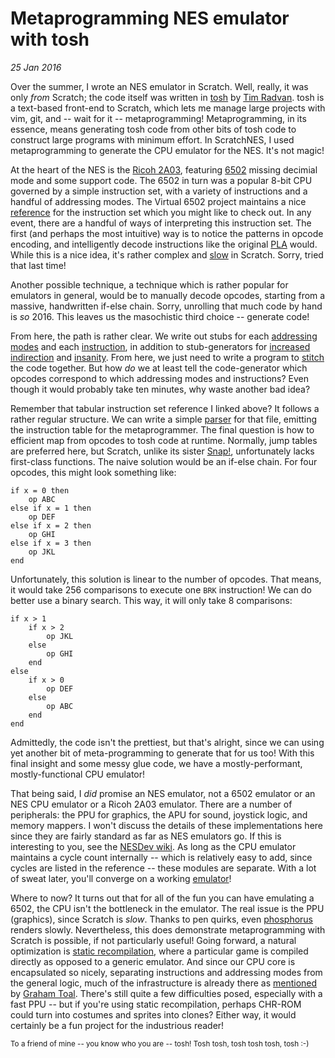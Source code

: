 Metaprogramming NES emulator with tosh
=================
_25 Jan 2016_

Over the summer, I wrote an NES emulator in Scratch. Well, really, it was only _from_ Scratch; the code itself was written in [tosh](https://tosh.tjvr.org/) by [Tim Radvan](https://scratch.mit.edu/users/blob8108). tosh is a text-based front-end to Scratch, which lets me manage large projects with vim, git, and -- wait for it -- metaprogramming! Metaprogramming, in its essence, means generating tosh code from other bits of tosh code to construct large programs with minimum effort. In ScratchNES, I used metaprogramming to generate the CPU emulator for the NES. It's not magic!

At the heart of the NES is the [Ricoh 2A03](https://en.wikipedia.org/wiki/Ricoh_2A03), featuring [6502](https://en.wikipedia.org/wiki/6502) missing decimial mode and some support code. The 6502 in turn was a popular 8-bit CPU governed by a simple instruction set, with a variety of instructions and a handful of addressing modes. The Virtual 6502 project maintains a nice [reference](http://e-tradition.net/bytes/6502/6502_instruction_set.html) for the instruction set which you might like to check out. In any event, there are a handful of ways of interpreting this instruction set. The first (and perhaps the most intuitive) way is to notice the patterns in opcode encoding, and intelligently decode instructions like the original [PLA](https://en.wikipedia.org/wiki/Programmable_logic_array) would. While this is a nice idea, it's rather complex and [slow](https://scratch.mit.edu/projects/43692156/) in Scratch. Sorry, tried that last time!

Another possible technique, a technique which is rather popular for emulators in general, would be to manually decode opcodes, starting from a massive, handwritten if-else chain. Sorry, unrolling that much code by hand is _so_ 2016. This leaves us the masochistic third choice -- generate code!

From here, the path is rather clear. We write out stubs for each [addressing modes](https://github.com/bobbybee/ScratchNES/tree/master/src/CPU/addressing) and each [instruction](https://github.com/bobbybee/ScratchNES/tree/master/src/CPU/instructions), in addition to stub-generators for [increased](https://github.com/bobbybee/ScratchNES/blob/master/src/CPU/branch-maker.js) [indirection](https://github.com/bobbybee/ScratchNES/blob/master/src/CPU/build-crement.js) and [insanity](https://github.com/bobbybee/ScratchNES/blob/master/src/CPU/build-transfer.js). From here, we just need to write a program to [stitch](https://github.com/bobbybee/ScratchNES/blob/master/src/CPU/build-cpu.js) the code together. But how _do_ we at least tell the code-generator which opcodes correspond to which addressing modes and instructions? Even though it would probably take ten minutes, why waste another bad idea?

Remember that tabular instruction set reference I linked above? It follows a rather regular structure. We can write a simple [parser](https://github.com/bobbybee/ScratchNES/blob/master/src/CPU/parse-reference.js) for that file, emitting the instruction table for the metaprogrammer. The final question is how to efficient map from opcodes to tosh code at runtime. Normally, jump tables are preferred here, but Scratch, unlike its sister [Snap!](http://byob.berkeley.edu), unfortunately lacks first-class functions. The naive solution would be an if-else chain. For four opcodes, this might look something like:

    if x = 0 then
        op ABC
    else if x = 1 then
        op DEF
    else if x = 2 then
        op GHI
    else if x = 3 then
        op JKL
    end

Unfortunately, this solution is linear to the number of opcodes. That means, it would take 256 comparisons to execute one `BRK` instruction! We can do better use a binary search. This way, it will only take 8 comparisons:

    if x > 1
        if x > 2
            op JKL
        else
            op GHI
        end
    else
        if x > 0
            op DEF
        else
            op ABC
        end
    end

Admittedly, the code isn't the prettiest, but that's alright, since we can using yet another bit of meta-programming to generate that for us too! With this final insight and some messy glue code, we have a mostly-performant, mostly-functional CPU emulator!

That being said, I _did_ promise an NES emulator, not a 6502 emulator or an NES CPU emulator or a Ricoh 2A03 emulator. There are a number of peripherals: the PPU for graphics, the APU for sound, joystick logic, and memory mappers. I won't discuss the details of these implementations here since they are fairly standard as far as NES emulators go. If this is interesting to you, see the [NESDev wiki](https://wiki.nesdev.com/w/index.php/Nesdev_Wiki). As long as the CPU emulator maintains a cycle count internally -- which is relatively easy to add, since cycles are listed in the reference -- these modules are separate. With a lot of sweat later, you'll converge on a working [emulator](https://scratch.mit.edu/projects/141205192/)!

Where to now? It turns out that for all of the fun you can have emulating a 6502, the CPU isn't the bottleneck in the emulator. The real issue is the PPU (graphics), since Scratch is _slow_. Thanks to pen quirks, even [phosphorus](https://phosphorus.github.io/) renders slowly. Nevertheless, this does demonstrate metaprogramming with Scratch is possible, if not particularly useful! Going forward, a natural optimization is [static recompilation](http://andrewkelley.me/post/jamulator.html), where a particular game is compiled directly as opposed to a generic emulator. And since our CPU core is encapsulated so nicely, separating instructions and addressing modes from the general logic, much of the infrastructure is already there as [mentioned](https://scratch.mit.edu/discuss/topic/192915/?page=23#post-2410604) by [Graham Toal](https://scratch.mit.edu/users/gtoal/). There's still quite a few difficulties posed, especially with a fast PPU -- but if you're using static recompilation, perhaps CHR-ROM could turn into costumes and sprites into clones? Either way, it would certainly be a fun project for the industrious reader!

<small>To a friend of mine -- you know who you are -- tosh!  Tosh tosh, tosh tosh tosh, tosh :-)</small>
